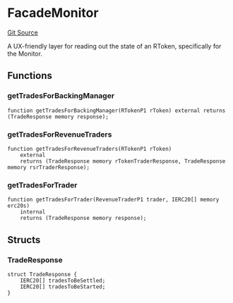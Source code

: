 # FacadeMonitor
[Git Source](https://github.com/larrythecucumber321/protocol/blob/aabf2c9d4120808940fb3be9193cb66ea71ac351/contracts/facade/FacadeMonitor.sol)

A UX-friendly layer for reading out the state of an RToken, specifically for the Monitor.


## Functions
### getTradesForBackingManager


```solidity
function getTradesForBackingManager(RTokenP1 rToken) external returns (TradeResponse memory response);
```

### getTradesForRevenueTraders


```solidity
function getTradesForRevenueTraders(RTokenP1 rToken)
    external
    returns (TradeResponse memory rTokenTraderResponse, TradeResponse memory rsrTraderResponse);
```

### getTradesForTrader


```solidity
function getTradesForTrader(RevenueTraderP1 trader, IERC20[] memory erc20s)
    internal
    returns (TradeResponse memory response);
```

## Structs
### TradeResponse

```solidity
struct TradeResponse {
    IERC20[] tradesToBeSettled;
    IERC20[] tradesToBeStarted;
}
```

